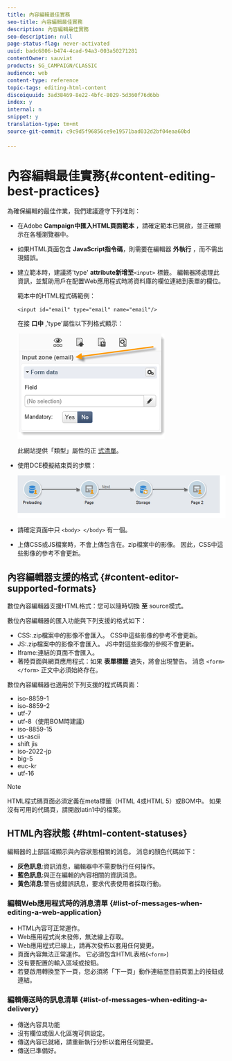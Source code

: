 ```yaml
---
title: 內容編輯最佳實務
seo-title: 內容編輯最佳實務
description: 內容編輯最佳實務
seo-description: null
page-status-flag: never-activated
uuid: badc6806-b474-4cad-94a3-003a50271281
contentOwner: sauviat
products: SG_CAMPAIGN/CLASSIC
audience: web
content-type: reference
topic-tags: editing-html-content
discoiquuid: 3ad38469-8e22-4bfc-8029-5d360f76d6bb
index: y
internal: n
snippet: y
translation-type: tm+mt
source-git-commit: c9c9d5f96856ce9e19571bad032d2bf04eaa60bd

---
```



# 內容編輯最佳實務{#content-editing-best-practices}

為確保編輯的最佳作業，我們建議遵守下列准則：

* 在Adobe **Campaign中匯入HTML頁面範本** ，請確定範本已開啟，並正確顯示在各種瀏覽器中。
* 如果HTML頁面包含 **JavaScript指令碼**，則需要在編輯器 **外執行** ，而不需出現錯誤。
* 建立範本時，建議將&#39;type&#39; **attribute新增至**`<input>` 標籤。 編輯器將處理此資訊，並幫助用戶在配置Web應用程式時將資料庫的欄位連結到表單的欄位。

   範本中的HTML程式碼範例：

   ```
   <input id="email" type="email" name="email"/>
   ```

   在接 **口中** ,&#39;type&#39;屬性以下列格式顯示：

   ![](assets/dce_sidebar_inputtypechanges.png)

   此網站提供「類型」屬性的正 [式清單](https://www.w3schools.com/tags/att_input_type.asp)。

* 使用DCE模擬結束頁的步驟：

   ![](assets/dce_enchainement.png)

* 請確定頁面中只 `<body> </body>` 有一個。
* 上傳CSS或JS檔案時，不會上傳包含在。zip檔案中的影像。 因此，CSS中這些影像的參考不會更新。

## 內容編輯器支援的格式 {#content-editor-supported-formats}

數位內容編輯器支援HTML格式：您可以隨時切換 **至** source模式。

數位內容編輯器的匯入功能與下列支援的格式如下：

* CSS:.zip檔案中的影像不會匯入。 CSS中這些影像的參考不會更新。
* JS:.zip檔案中的影像不會匯入。 JS中對這些影像的參照不會更新。
* Iframe:連結的頁面不會匯入。
* 著陸頁面與網頁應用程式：如果 **表單標籤** 遺失，將會出現警告。 消息 `<form> </form>` 正文中必須始終存在。

數位內容編輯器也適用於下列支援的程式碼頁面：

* iso-8859-1
* iso-8859-2
* utf-7
* utf-8（使用BOM時建議）
* iso-8859-15
* us-ascii
* shift jis
* iso-2022-jp
* big-5
* euc-kr
* utf-16

>[!NOTE]
>
>HTML程式碼頁面必須定義在meta標籤（HTML 4或HTML 5）或BOM中。 如果沒有可用的代碼頁，請開啟latin1中的檔案。

## HTML內容狀態 {#html-content-statuses}

編輯器的上部區域顯示與內容狀態相關的消息。 消息的顏色代碼如下：

* **灰色訊息**:資訊消息，編輯器中不需要執行任何操作。
* **藍色訊息**:與正在編輯的內容相關的資訊消息。
* **黃色消息**:警告或錯誤訊息，要求代表使用者採取行動。

### 編輯Web應用程式時的消息清單 {#list-of-messages-when-editing-a-web-application}

* HTML內容可正常運作。
* Web應用程式尚未發佈，無法線上存取。
* Web應用程式已線上，請再次發佈以套用任何變更。
* 頁面內容無法正常運作。 它必須包含HTML表格(`<form>`)
* 沒有要配置的輸入區域或按鈕。
* 若要啟用轉換至下一頁，您必須將「下一頁」動作連結至目前頁面上的按鈕或連結。

### 編輯傳送時的訊息清單 {#list-of-messages-when-editing-a-delivery}

* 傳送內容具功能
* 沒有欄位或個人化區塊可供設定。
* 傳送內容已就緒，請重新執行分析以套用任何變更。
* 傳送已準備好。

